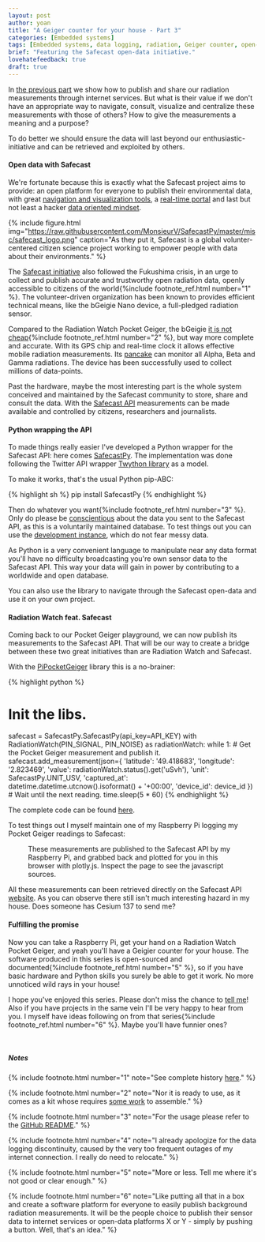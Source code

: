 ```yaml
---
layout: post
author: yoan
title: "A Geiger counter for your house - Part 3"
categories: [Embedded systems]
tags: [Embedded systems, data logging, radiation, Geiger counter, open-data, Safecast, radiation]
brief: "Featuring the Safecast open-data initiative."
lovehatefeedback: true
draft: true
---
```


In [the previous part](/2016/03/04/radiation-watch-raspberry/) we show how to publish and share our radiation measurements through internet services. But what is their value if we don't have an appropriate way to navigate, consult, visualize and centralize these measurements with those of others? How to give the measurements a meaning and a purpose?

To do better we should ensure the data will last beyond our enthusiastic-initiative and can be retrieved and exploited by others.

#### Open data with Safecast

We're fortunate because this is exactly what the Safecast project aims to provide: an open platform for everyone to publish their environmental data, with great [navigation and visualization tools](http://safecast.org/tilemap/), a [real-time portal](http://realtime.safecast.org/) and last but not least a hacker [data oriented mindset](http://blog.safecast.org/faq/).

{% include figure.html img="https://raw.githubusercontent.com/MonsieurV/SafecastPy/master/misc/safecast_logo.png" caption="As they put it, Safecast is a global volunter-centered citizen science project working to empower people with data about their environments." %}

The [Safecast initiative](http://blog.safecast.org/about/) also followed the Fukushima crisis, in an urge to collect and publish accurate and trustworthy open radiation data, openly accessible to citizens of the world{%include footnote_ref.html number="1" %}. The volunteer-driven organization has been known to provides efficient technical means, like the bGeigie Nano device, a full-pledged radiation sensor.

Compared to the Radiation Watch Pocket Geiger, the bGeigie [it is not cheap](http://shop.kithub.cc/products/safecast-bgeigie-nano){%include footnote_ref.html number="2" %}, but way more complete and accurate. With its GPS chip and real-time clock it allows effective mobile radiation measurements. Its [pancake](http://www.lndinc.com/products/17/) can monitor all Alpha, Beta and Gamma radiations. The device has been successfully used to collect millions of data-points.

Past the hardware, maybe the most interesting part is the whole system conceived and maintained by the Safecast community to store, share and consult the data. With the [Safecast API](https://api.safecast.org/en-US/home) measurements can be made available and controlled by citizens, researchers and journalists.

#### Python wrapping the API

To made things really easier I've developed a Python wrapper for the Safecast API: here comes [SafecastPy](https://github.com/MonsieurV/SafecastPy). The implementation was done following the Twitter API wrapper [Twython library](https://github.com/ryanmcgrath/twython/) as a model.

To make it works, that's the usual Python pip-ABC:

{% highlight sh %}
pip install SafecastPy
{% endhighlight %}

Then do whatever you want{%include footnote_ref.html number="3" %}. Only do please be [conscientious](http://blog.safecast.org/2014/01/useful-data/) about the data you sent to the Safecast API, as this is a voluntarily maintained database. To test things out you can use the [development instance](http://dev.safecast.org/), which do not fear messy data.

As Python is a very convenient language to manipulate near any data format you'll have no difficulty broadcasting you're own sensor data to the Safecast API. This way your data will gain in power by contributing to a worldwide and open database.

You can also use the library to navigate through the Safecast open-data and use it on your own project.

#### Radiation Watch feat. Safecast

Coming back to our Pocket Geiger playground, we can now publish its measurements to the Safecast API. That will be our way to create a bridge between these two great initiatives than are Radiation Watch and Safecast.

With the [PiPocketGeiger](https://github.com/MonsieurV/PiPocketGeiger) library this is a no-brainer:

{% highlight python %}
# Init the libs.
safecast = SafecastPy.SafecastPy(api_key=API_KEY)
with RadiationWatch(PIN_SIGNAL, PIN_NOISE) as radiationWatch:
  while 1:
    # Get the Pocket Geiger measurement and publish it.
    safecast.add_measurement(json={
      'latitude': '49.418683',
      'longitude': '2.823469',
      'value': radiationWatch.status().get('uSvh'),
      'unit': SafecastPy.UNIT_USV,
      'captured_at': datetime.datetime.utcnow().isoformat() + '+00:00',
      'device_id': device_id
    })
    # Wait until the next reading.
    time.sleep(5 * 60)
{% endhighlight %}

The complete code can be found [here](https://github.com/MonsieurV/PiPocketGeiger/blob/master/examples/safecast.py).

To test things out I myself maintain one of my Raspberry Pi logging my Pocket Geiger readings to Safecast:

<figure>
  <div id="plot-safecast-soubeyrac"></div>
  <figcaption>These measurements are published to the Safecast API by my Raspberry Pi, and grabbed back and plotted for you in this browser with plotly.js. Inspect the page to see the javascript sources.</figcaption>
</figure>

<script type="text/javascript" src="https://cdn.plot.ly/plotly-1.5.0.min.js"></script>
<script src="https://code.jquery.com/jquery-2.2.2.min.js" integrity="sha256-36cp2Co+/62rEAAYHLmRCPIych47CvdM+uTBJwSzWjI=" crossorigin="anonymous"></script>
<script>
  var data = [ { x: [], y: [], type: 'scatter' } ];
  function doPlot() {
    // TODO To make it responsive at window resizing
    // https://plot.ly/javascript/responsive-fluid-layout/
    Plotly.plot(
      document.getElementById('plot-safecast-soubeyrac'),
      data,
      {
        title: 'Yoan\'s home radiation',
        xaxis: {
        title: 'Timestamp'
        },
        yaxis: {
        title: 'Radiation dose (uSv/h)'
        }
      }
    );
  }
  // Download 100 data points (25*4).
  var PAGES = 4;
  var promises = [];
  var results = [];
  for(var i = 1; i <= PAGES; i++) {
    promises.push(
      new Promise(function(i, resolve, reject) {
        jQuery.get('https://api.safecast.org/measurements.json?order=captured_at+desc&user_id=992&page=' + i, function(i, response) {
          results[i] = response;
          resolve();
        }.bind(null, i));
      }.bind(null, i))
    );
  }
  Promise.all(promises).then(function () {
    for(var i = PAGES; i >= 1; i--) {
      results[i].reverse().forEach(function(dataPoint) {
        data[0].x.push(dataPoint.captured_at.replace('T', ' ').replace('Z', '')),
        data[0].y.push(dataPoint.value)
      });
    }
    doPlot();
  });
</script>

All these measurements can been retrieved directly on the Safecast API [website]((https://api.safecast.org/en-US/users/992/measurements?order=captured_at+desc)). As you can observe there still isn't much interesting hazard in my house. Does someone has Cesium 137 to send me?

#### Fulfilling the promise

Now you can take a Raspberry Pi, get your hand on a Radiation Watch Pocket Geiger, and yeah you'll have a Geigier counter for your house. The software produced in this series is open-sourced and documented{%include footnote_ref.html number="5" %}, so if you have basic hardware and Python skills you surely be able to get it work. No more unnoticed wild rays in your house!

I hope you've enjoyed this series. Please don't miss the chance to [tell me](mailto:yoan@ytotech.com)! Also if you have projects in the same vein I'll be very happy to hear from you. I myself have ideas following on from that series{%include footnote_ref.html number="6" %}. Maybe you'll have funnier ones?

<br>

##### Notes

{% include footnote.html number="1" note="See complete history [here](http://blog.safecast.org/history/)." %}

{% include footnote.html number="2" note="Nor it is ready to use, as it comes as a kit whose requires [some work](https://github.com/Safecast/bGeigieNanoKit/wiki/NANO-MANUAL) to assemble." %}

{% include footnote.html number="3" note="For the usage please refer to the [GitHub README](https://github.com/MonsieurV/SafecastPy#basic-usage)." %}

{% include footnote.html number="4" note="I already apologize for the data logging discontinuity, caused by the very too frequent outages of my internet connection. I really do need to relocate." %}

{% include footnote.html number="5" note="More or less. Tell me where it's not good or clear enough." %}

{% include footnote.html number="6" note="Like putting all that in a box and create a software platform for everyone to easily publish background radiation measurements. It will be the people choice to publish their sensor data to internet services or open-data platforms X or Y - simply by pushing a button. Well, that's an idea." %}
